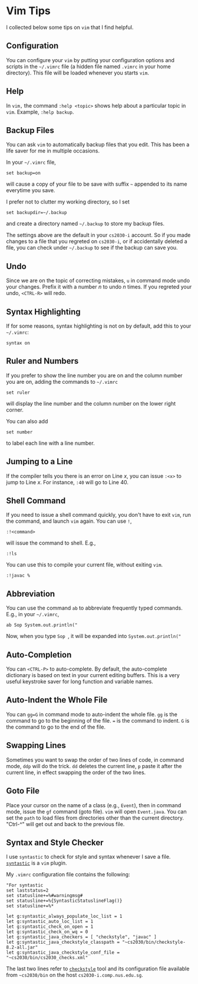 # Vim Tips

I collected below some tips on `vim` that I find helpful.

## Configuration

You can configure your `vim` by putting your configuration options and scripts in the `~/.vimrc` file (a hidden file named `.vimrc` in your home directory).  This file will be loaded whenever you starts `vim`.

## Help

In `vim,` the command `:help <topic>` shows help about a particular topic in `vim`.  Example, `:help backup`.

## Backup Files

You can ask `vim` to automatically backup files that you edit.  This has been a life saver for me in multiple  occasions.

In your `~/.vimrc` file, 

```
set backup=on
```

will cause a copy of your file to be save with suffix `~` appended to its name everytime you save.

I prefer not to clutter my working directory, so I set

```
set backupdir=~/.backup
```

and create a directory named `~/.backup` to store my backup files.

The settings above are the default in your `cs2030-i` account.  So if you made changes to a file that you regreted on `cs2030-i`, or if accidentally deleted a file, you can check under `~/.backup` to see if the backup can save you.

## Undo

Since we are on the topic of correcting mistakes, `u` in command mode undo your changes.  Prefix it with a number $n$ to undo $n$ times.  If you regreted your undo, `<CTRL-R>` will redo.

## Syntax Highlighting

If for some reasons, syntax highlighting is not on by default, add this to your `~/.vimrc`:

```
syntax on
```

## Ruler and Numbers

If you prefer to show the line number you are on and the column number you are on, adding the commands to `~/.vimrc`

```
set ruler
```

will display the line number and the column number on the lower right corner.  

You can also add
```
set number
```

to label each line with a line number.

## Jumping to a Line

If the compiler tells you there is an error on Line $x$, you can issue `:<x>` to jump to Line $x$.  For instance, `:40` will go to Line 40.

## Shell Command

If you need to issue a shell command quickly, you don't have to exit `vim`, run the command, and launch `vim` again.  You can use `!`, 

```
:!<command>
```

will issue the command to shell.  E.g.,

```
:!ls
```

You can use this to compile your current file, without exiting `vim`.

```
:!javac %
```

## Abbreviation

You can use the command `ab` to abbreviate frequently typed commands.  E.g., in your `~/.vimrc`, 

```
ab Sop System.out.println("
```

Now, when you type `Sop `, it will be expanded into `System.out.println(" `

## Auto-Completion

You can `<CTRL-P>` to auto-complete.  By default, the auto-complete dictionary is based on text in your current editing buffers.  This is a very useful keystroke saver for long function and variable names.

## Auto-Indent the Whole File

You can `gg=G` in command mode to auto-indent the whole file.  `gg` is the command to go to the beginning of the file.  `=` is the command to indent.  `G` is the command to go to the end of the file.

## Swapping Lines

Sometimes you want to swap the order of two lines of code, in command mode, `ddp` will do the trick.  `dd` deletes the current line, `p` paste it after the current line, in effect swapping the order of the two lines.

## Goto File

Place your cursor on the name of a class (e.g., `Event`), then in command mode, issue the `gf` command (goto file).  `vim` will open `Event.java`.  You can set the `path` to load files from directories other than the current directory.   "Ctrl-^" will get out and back to the previous file.

## Syntax and Style Checker

I use `syntastic` to check for style and syntax whenever I save a file.  [`syntastic`](https://github.com/vim-syntastic/syntastic) is a `vim` plugin. 

My `.vimrc` configuration file contains the following:

```
"For syntastic
set laststatus=2
set statusline+=%#warningmsg#
set statusline+=%{SyntasticStatuslineFlag()}
set statusline+=%*

let g:syntastic_always_populate_loc_list = 1
let g:syntastic_auto_loc_list = 1
let g:syntastic_check_on_open = 1
let g:syntastic_check_on_wq = 0
let g:syntastic_java_checkers = [ "checkstyle", "javac" ]
let g:syntastic_java_checkstyle_classpath = "~cs2030/bin/checkstyle-8.2-all.jar"
let g:syntastic_java_checkstyle_conf_file = "~cs2030/bin/cs2030_checks.xml"
```

The last two lines refer to [`checkstyle`](http://checkstyle.sourceforge.net) tool and its configuration file available from `~cs2030/bin` on the host `cs2030-i.comp.nus.edu.sg`.
